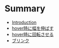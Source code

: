 # Summary

* [Introduction](README.md)
* [hover時に幅を伸ばす](change_width_on_hover.md)
* [hover時に回転させる](rotation_on_hover.md)
* [ブリンク](blink.md)


